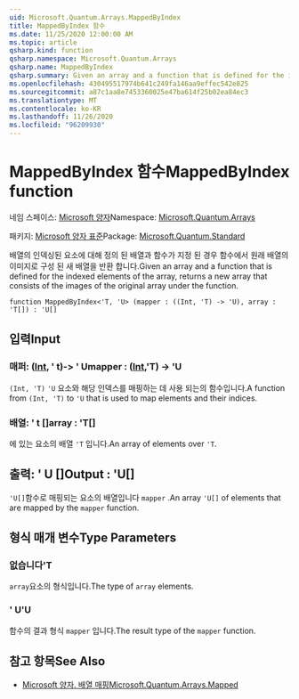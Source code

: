 ```yaml
---
uid: Microsoft.Quantum.Arrays.MappedByIndex
title: MappedByIndex 함수
ms.date: 11/25/2020 12:00:00 AM
ms.topic: article
qsharp.kind: function
qsharp.namespace: Microsoft.Quantum.Arrays
qsharp.name: MappedByIndex
qsharp.summary: Given an array and a function that is defined for the indexed elements of the array, returns a new array that consists of the images of the original array under the function.
ms.openlocfilehash: 430495517974b641c249fa146aa9effec542e825
ms.sourcegitcommit: a87c1aa8e7453360025e47ba614f25b02ea84ec3
ms.translationtype: MT
ms.contentlocale: ko-KR
ms.lasthandoff: 11/26/2020
ms.locfileid: "96209930"
---
```

# <a name="mappedbyindex-function"></a><span data-ttu-id="d14a5-102">MappedByIndex 함수</span><span class="sxs-lookup"><span data-stu-id="d14a5-102">MappedByIndex function</span></span>

<span data-ttu-id="d14a5-103">네임 스페이스: [Microsoft 양자](xref:Microsoft.Quantum.Arrays)</span><span class="sxs-lookup"><span data-stu-id="d14a5-103">Namespace: [Microsoft.Quantum.Arrays](xref:Microsoft.Quantum.Arrays)</span></span>

<span data-ttu-id="d14a5-104">패키지: [Microsoft 양자 표준](https://nuget.org/packages/Microsoft.Quantum.Standard)</span><span class="sxs-lookup"><span data-stu-id="d14a5-104">Package: [Microsoft.Quantum.Standard](https://nuget.org/packages/Microsoft.Quantum.Standard)</span></span>


<span data-ttu-id="d14a5-105">배열의 인덱싱된 요소에 대해 정의 된 배열과 함수가 지정 된 경우 함수에서 원래 배열의 이미지로 구성 된 새 배열을 반환 합니다.</span><span class="sxs-lookup"><span data-stu-id="d14a5-105">Given an array and a function that is defined for the indexed elements of the array, returns a new array that consists of the images of the original array under the function.</span></span>

```qsharp
function MappedByIndex<'T, 'U> (mapper : ((Int, 'T) -> 'U), array : 'T[]) : 'U[]
```


## <a name="input"></a><span data-ttu-id="d14a5-106">입력</span><span class="sxs-lookup"><span data-stu-id="d14a5-106">Input</span></span>

### <a name="mapper--intt---u"></a><span data-ttu-id="d14a5-107">매퍼: ([Int](xref:microsoft.quantum.lang-ref.int), ' t)-> ' U</span><span class="sxs-lookup"><span data-stu-id="d14a5-107">mapper : ([Int](xref:microsoft.quantum.lang-ref.int),'T) -> 'U</span></span>

<span data-ttu-id="d14a5-108">`(Int, 'T)` `'U` 요소와 해당 인덱스를 매핑하는 데 사용 되는의 함수입니다.</span><span class="sxs-lookup"><span data-stu-id="d14a5-108">A function from `(Int, 'T)` to `'U` that is used to map elements and their indices.</span></span>


### <a name="array--t"></a><span data-ttu-id="d14a5-109">배열: ' t []</span><span class="sxs-lookup"><span data-stu-id="d14a5-109">array : 'T[]</span></span>

<span data-ttu-id="d14a5-110">에 있는 요소의 배열 `'T` 입니다.</span><span class="sxs-lookup"><span data-stu-id="d14a5-110">An array of elements over `'T`.</span></span>



## <a name="output--u"></a><span data-ttu-id="d14a5-111">출력: ' U []</span><span class="sxs-lookup"><span data-stu-id="d14a5-111">Output : 'U[]</span></span>

<span data-ttu-id="d14a5-112">`'U[]`함수로 매핑되는 요소의 배열입니다 `mapper` .</span><span class="sxs-lookup"><span data-stu-id="d14a5-112">An array `'U[]` of elements that are mapped by the `mapper` function.</span></span>

## <a name="type-parameters"></a><span data-ttu-id="d14a5-113">형식 매개 변수</span><span class="sxs-lookup"><span data-stu-id="d14a5-113">Type Parameters</span></span>

### <a name="t"></a><span data-ttu-id="d14a5-114">없습니다</span><span class="sxs-lookup"><span data-stu-id="d14a5-114">'T</span></span>

<span data-ttu-id="d14a5-115">`array`요소의 형식입니다.</span><span class="sxs-lookup"><span data-stu-id="d14a5-115">The type of `array` elements.</span></span>
### <a name="u"></a><span data-ttu-id="d14a5-116">' U</span><span class="sxs-lookup"><span data-stu-id="d14a5-116">'U</span></span>

<span data-ttu-id="d14a5-117">함수의 결과 형식 `mapper` 입니다.</span><span class="sxs-lookup"><span data-stu-id="d14a5-117">The result type of the `mapper` function.</span></span>

## <a name="see-also"></a><span data-ttu-id="d14a5-118">참고 항목</span><span class="sxs-lookup"><span data-stu-id="d14a5-118">See Also</span></span>

- [<span data-ttu-id="d14a5-119">Microsoft 양자. 배열 매핑</span><span class="sxs-lookup"><span data-stu-id="d14a5-119">Microsoft.Quantum.Arrays.Mapped</span></span>](xref:Microsoft.Quantum.Arrays.Mapped)